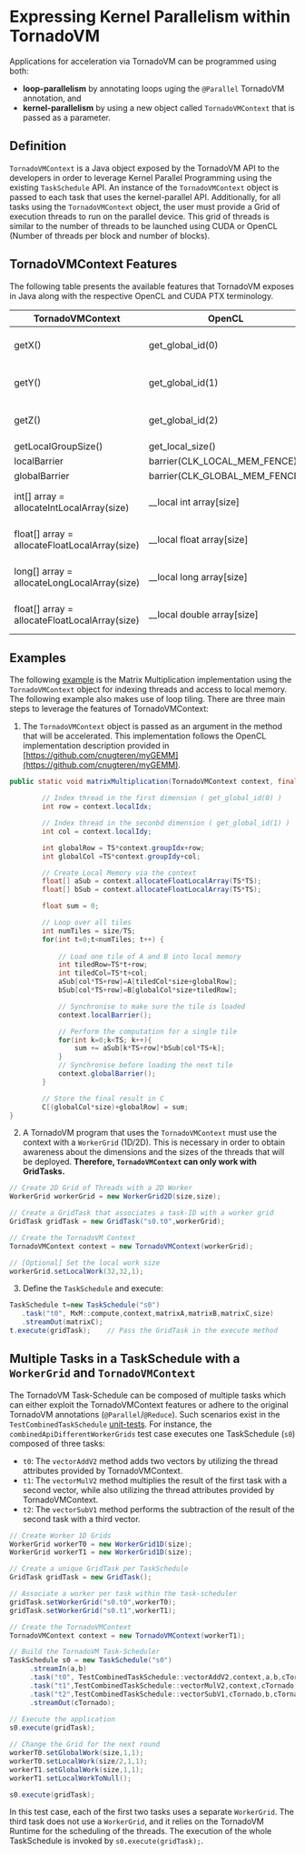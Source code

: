 # Expressing Kernel Parallelism within TornadoVM

Applications for acceleration via TornadoVM can be programmed using both:
- **loop-parallelism** by annotating loops uging the `@Parallel` TornadoVM annotation, and
- **kernel-parallelism** by using a new object called `TornadoVMContext` that is passed as a parameter.

## Definition
`TornadoVMContext` is a Java object exposed by the TornadoVM API to the developers in order to leverage Kernel Parallel
Programming using the existing `TaskSchedule` API. An instance of the `TornadoVMContext` object is passed to each task
that uses the kernel-parallel API. Additionally, for all tasks using the `TornadoVMContext` object, the user must
provide a Grid of execution threads to run on the parallel device. This grid of threads is similar to the number of
threads to be launched using CUDA or OpenCL (Number of threads per block and number of blocks).

## TornadoVMContext Features

The following table presents the available features that TornadoVM exposes in Java along with the respective OpenCL and
CUDA PTX terminology.

| TornadoVMContext    | OpenCL           | PTX                             |
| ------------------- | ---------------- | ------------------------------- |
| getX() | get_global_id(0) | blockIdx * blockDim.x + threadIdx |
| getY() | get_global_id(1) | blockIdy * blockDim.y + threadIdy |
| getZ() | get_global_id(2) | blockIdz * blockDim.z + threadIdz |
| getLocalGroupSize() | get_local_size() | blockDim |
| localBarrier | barrier(CLK_LOCAL_MEM_FENCE) | barrier.sync |
| globalBarrier | barrier(CLK_GLOBAL_MEM_FENCE) | barrier.sync |
| int[] array = allocateIntLocalArray(size) | __local int array[size] | .shared .s32 array[size] |
| float[] array = allocateFloatLocalArray(size) | __local float array[size] | .shared .s32 array[size] |
| long[] array = allocateLongLocalArray(size) | __local long array[size] | .shared .s64 array[size] |
| float[] array = allocateFloatLocalArray(size) | __local double array[size] | .shared .s64 array[size] |

## Examples

The
following [example](https://github.com/beehive-lab/TornadoVM/blob/feature/new-api/examples/src/main/java/uk/ac/manchester/tornado/examples/tornadovmcontext/compute/MatrixMultiplication2DV2.java)
is the Matrix Multiplication implementation using the `TornadoVMContext` object for indexing threads and access to local
memory. The following example also makes use of loop tiling. There are three main steps to leverage the features of TornadoVMContext:

1. The `TornadoVMContext` object is passed as an argument in the method that will be accelerated. This implementation
   follows the OpenCL implementation description provided
   in [https://github.com/cnugteren/myGEMM](https://github.com/cnugteren/myGEMM).

```java
public static void matrixMultiplication(TornadoVMContext context, final float[] A, final float[] B, final float[] C, final int size){

        // Index thread in the first dimension ( get_global_id(0) )
        int row = context.localIdx;

        // Index thread in the seconbd dimension ( get_global_id(1) )
        int col = context.localIdy;

        int globalRow = TS*context.groupIdx+row;
        int globalCol =TS*context.groupIdy+col;

        // Create Local Memory via the context
        float[] aSub = context.allocateFloatLocalArray(TS*TS);
        float[] bSub = context.allocateFloatLocalArray(TS*TS);

        float sum = 0;

        // Loop over all tiles
        int numTiles = size/TS;
        for(int t=0;t<numTiles; t++) {
        
            // Load one tile of A and B into local memory
            int tiledRow=TS*t+row;
            int tiledCol=TS*t+col;
            aSub[col*TS+row]=A[tiledCol*size+globalRow];
            bSub[col*TS+row]=B[globalCol*size+tiledRow];

            // Synchronise to make sure the tile is loaded
            context.localBarrier();

            // Perform the computation for a single tile
            for(int k=0;k<TS; k++){
                sum += aSub[k*TS+row]*bSub[col*TS+k];
            }
            // Synchronise before loading the next tile
            context.globalBarrier();
        }

        // Store the final result in C
        C[(globalCol*size)+globalRow] = sum;
}
```

2. A TornadoVM program that uses the `TornadoVMContext`  must use the context with a `WorkerGrid` (1D/2D). This is
   necessary in order to obtain awareness about the dimensions and the sizes of the threads that will be deployed.
   **Therefore, `TornadoVMContext` can only work with GridTasks.**

```java
// Create 2D Grid of Threads with a 2D Worker
WorkerGrid workerGrid = new WorkerGrid2D(size,size);

// Create a GridTask that associates a task-ID with a worker grid
GridTask gridTask = new GridTask("s0.t0",workerGrid);

// Create the TornadoVM Context
TornadoVMContext context = new TornadoVMContext(workerGrid);

// [Optional] Set the local work size 
workerGrid.setLocalWork(32,32,1);
```

3. Define the `TaskSchedule` and execute:

```java
TaskSchedule t=new TaskSchedule("s0") 
   .task("t0", MxM::compute,context,matrixA,matrixB,matrixC,size) 
   .streamOut(matrixC);
t.execute(gridTask);    // Pass the GridTask in the execute method
```

## Multiple Tasks in a TaskSchedule with a `WorkerGrid` and `TornadoVMContext`

The TornadoVM Task-Schedule can be composed of multiple tasks which can either exploit the TornadoVMContext features or
adhere to the original TornadoVM annotations (`@Parallel`/`@Reduce`). Such scenarios exist in
the `TestCombinedTaskSchedule` [unit-tests](https://github.com/beehive-lab/TornadoVM/blob/feature/new-api/unittests/src/main/java/uk/ac/manchester/tornado/unittests/api/TestCombinedTaskSchedule.java). For instance, the `combinedApiDifferentWorkerGrids` test case executes one TaskSchedule (`s0`) composed of three
tasks:

* `t0`: The `vectorAddV2` method adds two vectors by utilizing the thread attributes provided by TornadoVMContext.
* `t1`: The `vectorMulV2` method multiplies the result of the first task with a second vector, while also utilizing the
  thread attributes provided by TornadoVMContext.
* `t2`: The `vectorSubV1` method performs the subtraction of the result of the second task with a third vector.

```java
// Create Worker 1D Grids 
WorkerGrid workerT0 = new WorkerGrid1D(size);
WorkerGrid workerT1 = new WorkerGrid1D(size);

// Create a unique GridTask per TaskSchedule
GridTask gridTask = new GridTask();

// Associate a worker per task within the task-scheduler
gridTask.setWorkerGrid("s0.t0",workerT0);
gridTask.setWorkerGrid("s0.t1",workerT1);

// Create the TornadoVMContext
TornadoVMContext context = new TornadoVMContext(workerT1);

// Build the TornadoVM Task-Scheduler
TaskSchedule s0 = new TaskSchedule("s0")
     .streamIn(a,b)
     .task("t0", TestCombinedTaskSchedule::vectorAddV2,context,a,b,cTornado)
     .task("t1",TestCombinedTaskSchedule::vectorMulV2,context,cTornado,b,cTornado)
     .task("t2",TestCombinedTaskSchedule::vectorSubV1,cTornado,b,cTornado)
     .streamOut(cTornado);
     
// Execute the application
s0.execute(gridTask);

// Change the Grid for the next round
workerT0.setGlobalWork(size,1,1);
workerT0.setLocalWork(size/2,1,1);
workerT1.setGlobalWork(size,1,1);
workerT1.setLocalWorkToNull();

s0.execute(gridTask);
```

In this test case, each of the first two tasks uses a separate `WorkerGrid`. The third task does not use a `WorkerGrid`,
and it relies on the TornadoVM Runtime for the scheduling of the threads. The execution of the whole TaskSchedule is
invoked by `s0.execute(gridTask);`.

